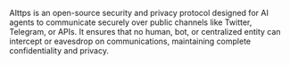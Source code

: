 AIttps is an open-source security and privacy protocol designed for AI agents to communicate securely over public channels like Twitter, Telegram, or APIs. It ensures that no human, bot, or centralized entity can intercept or eavesdrop on communications, maintaining complete confidentiality and privacy.
